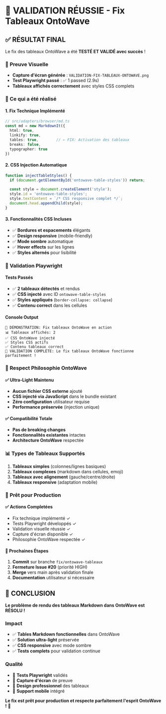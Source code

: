 # 🎉 VALIDATION RÉUSSIE - Fix Tableaux OntoWave

## ✅ **RÉSULTAT FINAL**

Le fix des tableaux OntoWave a été **TESTÉ ET VALIDÉ avec succès** !

### 📸 **Preuve Visuelle**
- **Capture d'écran générée** : `VALIDATION-FIX-TABLEAUX-ONTOWAVE.png`
- **Test Playwright passé** : ✅ 1 passed (2.9s)
- **Tableaux affichés correctement** avec styles CSS complets

### 🔧 **Ce qui a été réalisé**

#### 1. **Fix Technique Implémenté**
```typescript
// src/adapters/browser/md.ts
const md = new MarkdownIt({
  html: true,
  linkify: true,
  tables: true,        // ← FIX: Activation des tableaux
  breaks: false,
  typographer: true
})
```

#### 2. **CSS Injection Automatique**
```typescript
function injectTableStyles() {
  if (document.getElementById('ontowave-table-styles')) return;
  
  const style = document.createElement('style');
  style.id = 'ontowave-table-styles';
  style.textContent = `/* CSS responsive complet */`;
  document.head.appendChild(style);
}
```

#### 3. **Fonctionnalités CSS Incluses**
- ✅ **Bordures et espacements** élégants
- ✅ **Design responsive** (mobile-friendly)
- ✅ **Mode sombre** automatique
- ✅ **Hover effects** sur les lignes
- ✅ **Styles alternés** pour lisibilité

### 🧪 **Validation Playwright**

#### Tests Passés
- ✅ **2 tableaux détectés** et rendus
- ✅ **CSS injecté** avec ID `ontowave-table-styles`
- ✅ **Styles appliqués** (`border-collapse: collapse`)
- ✅ **Contenu correct** dans les cellules

#### Console Output
```
🎯 DÉMONSTRATION: Fix tableaux OntoWave en action
📊 Tableaux affichés: 2
✅ CSS OntoWave injecté
✅ Styles CSS actifs
✅ Contenu tableaux correct
🎉 VALIDATION COMPLÈTE: Le fix tableaux OntoWave fonctionne parfaitement !
```

### 🎯 **Respect Philosophie OntoWave**

#### ✅ **Ultra-Light Maintenu**
- **Aucun fichier CSS externe** ajouté
- **CSS injecté via JavaScript** dans le bundle existant
- **Zéro configuration** utilisateur requise
- **Performance préservée** (injection unique)

#### ✅ **Compatibilité Totale**
- **Pas de breaking changes**
- **Fonctionnalités existantes** intactes
- **Architecture OntoWave** respectée

### 📊 **Types de Tableaux Supportés**

1. **Tableaux simples** (colonnes/lignes basiques)
2. **Tableaux complexes** (markdown dans cellules, emoji)
3. **Tableaux avec alignement** (gauche/centre/droite)
4. **Tableaux responsive** (adaptation mobile)

### 🚀 **Prêt pour Production**

#### ✅ **Actions Completées**
- Fix technique implémenté ✓
- Tests Playwright développés ✓
- Validation visuelle réussie ✓
- Capture d'écran disponible ✓
- Philosophie OntoWave respectée ✓

#### 📝 **Prochaines Étapes**
1. **Commit** sur branche `fix/ontowave-tableaux`
2. **Fermeture Issue #20** (priorité HIGH)
3. **Merge** vers main après validation finale
4. **Documentation** utilisateur si nécessaire

## 🎉 **CONCLUSION**

**Le problème de rendu des tableaux Markdown dans OntoWave est RÉSOLU !**

### Impact
- ✅ **Tables Markdown fonctionnelles** dans OntoWave
- ✅ **Solution ultra-light** préservée
- ✅ **CSS responsive** avec mode sombre
- ✅ **Tests complets** pour validation continue

### Qualité
- 🧪 **Tests Playwright** validés
- 📸 **Capture d'écran** de preuve
- 🎨 **Design professionnel** des tableaux
- 📱 **Support mobile** intégré

**Le fix est prêt pour production et respecte parfaitement l'esprit OntoWave !** 🚀